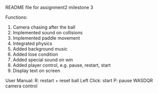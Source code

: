 <!---# Building the Executable

1. Place the project_1_jhw866 (may also be name project_1_jhw866-master) folder that contains the code and executable into some desired directory. The directory doesn't matter. This project is based of Ronald's OgreAppBase.

2. CD into the project_1_jhw866 directory.

3. Run the following command "mkdir Build && cd Build/". This is where we will do the CMake business.

4. Then run the following command "cmake -DOGRE_HOME=/lusr/opt/ogre-1.9/ ..". This will create all the dependencies needed for Ogre to be compiled with the project.

5. Run the following comman "make". This will compile the code into an executable placed in Binaries/ titled "ProjectName"

6. To run the executable, run the following command "./Binaries/ProjectName"

7. Wala!

8. There is also an executable of the project in the root of the directory called "ProjectName". The code for the project is located in "Source/Core"-->

README file for assignment2 milestone 3

Functions:
1. Camera chasing after the ball
2. Implemented sound on collisions
3. Implemented paddle movement
4. Integrated physics
5. Added background music
6. Added lose condition
7. Added special sound on win
8. Added player control, e.g. pause, restart, start
9. Display text on screen


User Manual:
R: restart + reset ball
Left Click: start
P: pause
WASDQR camera control